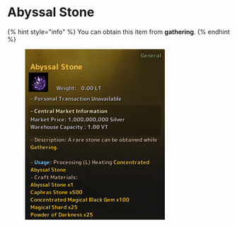 # Abyssal Stone

{% hint style="info" %}
You can obtain this item from **gathering**.
{% endhint %}

<figure><img src="../../../.gitbook/assets/image (1).png" alt=""><figcaption></figcaption></figure>
